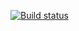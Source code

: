 [![Build status](https://ci.appveyor.com/api/github/webhook?id=7lpg2le564uwqbob/branch/master?svg=true)](https://ci.appveyor.com/project/l0197d/QA-2.1/branch/master)

